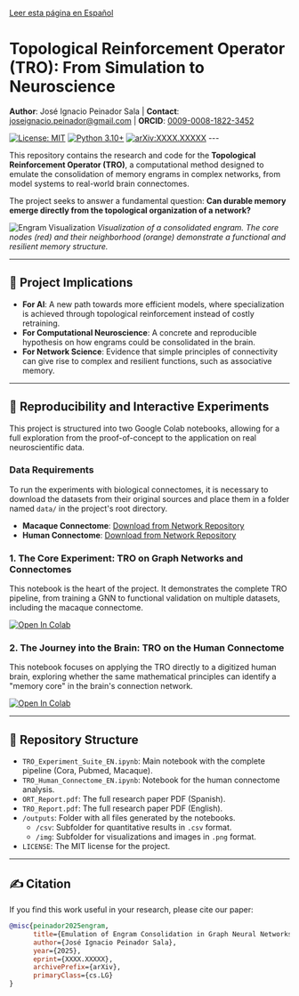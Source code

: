 [Leer esta página en Español](README.md)

# Topological Reinforcement Operator (TRO): From Simulation to Neuroscience

**Author**: José Ignacio Peinador Sala | **Contact**: [joseignacio.peinador@gmail.com](mailto:joseignacio.peinador@gmail.com) | **ORCID**: [0009-0008-1822-3452](https://orcid.org/0009-0008-1822-3452)

[![License: MIT](https://img.shields.io/badge/License-MIT-yellow.svg)](https://opensource.org/licenses/MIT)
[![Python 3.10+](https://img.shields.io/badge/python-3.10+-blue.svg)](https://www.python.org/downloads/)
[![arXiv:XXXX.XXXXX](https://img.shields.io/badge/arXiv-XXXX.XXXXX-b31b1b.svg)](https://arxiv.org/abs/XXXX.XXXXX) ---

This repository contains the research and code for the **Topological Reinforcement Operator (TRO)**, a computational method designed to emulate the consolidation of memory engrams in complex networks, from model systems to real-world brain connectomes.

The project seeks to answer a fundamental question: **Can durable memory emerge directly from the topological organization of a network?**

![Engram Visualization](https://github.com/NachoPeinador/Topological-Reinforcement-Operator/blob/main/outputs/img/engram_visualization_EN.png)
*Visualization of a consolidated engram. The core nodes (red) and their neighborhood (orange) demonstrate a functional and resilient memory structure.*

---

## 🎯 Project Implications

* **For AI**: A new path towards more efficient models, where specialization is achieved through topological reinforcement instead of costly retraining.
* **For Computational Neuroscience**: A concrete and reproducible hypothesis on how engrams could be consolidated in the brain.
* **For Network Science**: Evidence that simple principles of connectivity can give rise to complex and resilient functions, such as associative memory.

---

## 🔬 Reproducibility and Interactive Experiments

This project is structured into two Google Colab notebooks, allowing for a full exploration from the proof-of-concept to the application on real neuroscientific data.

### Data Requirements

To run the experiments with biological connectomes, it is necessary to download the datasets from their original sources and place them in a folder named `data/` in the project's root directory.

* **Macaque Connectome**: [Download from Network Repository](https://networkrepository.com/bn-macaque-rhesus-cerebral-cortex-1.php)
* **Human Connectome**: [Download from Network Repository](https://networkrepository.com/bn-human-BNU-1-0025890-session-1.php)

### 1. The Core Experiment: TRO on Graph Networks and Connectomes

This notebook is the heart of the project. It demonstrates the complete TRO pipeline, from training a GNN to functional validation on multiple datasets, including the macaque connectome.

[![Open In Colab](https://colab.research.google.com/assets/colab-badge.svg)](TRO_Experiment_Suite_EN.ipynb)

### 2. The Journey into the Brain: TRO on the Human Connectome

This notebook focuses on applying the TRO directly to a digitized human brain, exploring whether the same mathematical principles can identify a "memory core" in the brain's connection network.

[![Open In Colab](https://colab.research.google.com/assets/colab-badge.svg)](TRO_Human_Connectome_EN.ipynb)

---

## 📂 Repository Structure

* `TRO_Experiment_Suite_EN.ipynb`: Main notebook with the complete pipeline (Cora, Pubmed, Macaque).
* `TRO_Human_Connectome_EN.ipynb`: Notebook for the human connectome analysis.
* `ORT_Report.pdf`: The full research paper PDF (Spanish).
* `TRO_Report.pdf`: The full research paper PDF (English).
* `/outputs`: Folder with all files generated by the notebooks.
    * `/csv`: Subfolder for quantitative results in `.csv` format.
    * `/img`: Subfolder for visualizations and images in `.png` format.
* `LICENSE`: The MIT license for the project.

---

## ✍️ Citation

If you find this work useful in your research, please cite our paper:

```bibtex
@misc{peinador2025engram,
      title={Emulation of Engram Consolidation in Graph Neural Networks via a Topological Reinforcement Operator}, 
      author={José Ignacio Peinador Sala},
      year={2025},
      eprint={XXXX.XXXXX},
      archivePrefix={arXiv},
      primaryClass={cs.LG}
}
```
